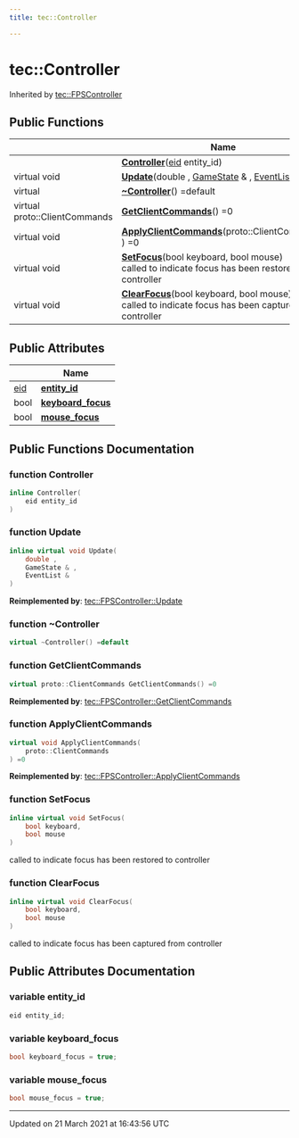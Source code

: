 ```yaml
---
title: tec::Controller

---
```


# tec::Controller



Inherited by [tec::FPSController](/engine/Classes/structtec_1_1_f_p_s_controller/)

## Public Functions

|                | Name           |
| -------------- | -------------- |
| | **[Controller](/engine/Classes/structtec_1_1_controller/#function-controller)**([eid](/engine/Namespaces/namespacetec/#typedef-eid) entity_id) |
| virtual void | **[Update](/engine/Classes/structtec_1_1_controller/#function-update)**(double , [GameState](/engine/Classes/structtec_1_1_game_state/) & , [EventList](/engine/Classes/structtec_1_1_event_list/) & ) |
| virtual | **[~Controller](/engine/Classes/structtec_1_1_controller/#function-~controller)**() =default |
| virtual proto::ClientCommands | **[GetClientCommands](/engine/Classes/structtec_1_1_controller/#function-getclientcommands)**() =0 |
| virtual void | **[ApplyClientCommands](/engine/Classes/structtec_1_1_controller/#function-applyclientcommands)**(proto::ClientCommands ) =0 |
| virtual void | **[SetFocus](/engine/Classes/structtec_1_1_controller/#function-setfocus)**(bool keyboard, bool mouse)<br>called to indicate focus has been restored to controller  |
| virtual void | **[ClearFocus](/engine/Classes/structtec_1_1_controller/#function-clearfocus)**(bool keyboard, bool mouse)<br>called to indicate focus has been captured from controller  |

## Public Attributes

|                | Name           |
| -------------- | -------------- |
| [eid](/engine/Namespaces/namespacetec/#typedef-eid) | **[entity_id](/engine/Classes/structtec_1_1_controller/#variable-entity_id)**  |
| bool | **[keyboard_focus](/engine/Classes/structtec_1_1_controller/#variable-keyboard_focus)**  |
| bool | **[mouse_focus](/engine/Classes/structtec_1_1_controller/#variable-mouse_focus)**  |

## Public Functions Documentation

### function Controller

```cpp
inline Controller(
    eid entity_id
)
```


### function Update

```cpp
inline virtual void Update(
    double ,
    GameState & ,
    EventList & 
)
```


**Reimplemented by**: [tec::FPSController::Update](/engine/Classes/structtec_1_1_f_p_s_controller/#function-update)


### function ~Controller

```cpp
virtual ~Controller() =default
```


### function GetClientCommands

```cpp
virtual proto::ClientCommands GetClientCommands() =0
```


**Reimplemented by**: [tec::FPSController::GetClientCommands](/engine/Classes/structtec_1_1_f_p_s_controller/#function-getclientcommands)


### function ApplyClientCommands

```cpp
virtual void ApplyClientCommands(
    proto::ClientCommands 
) =0
```


**Reimplemented by**: [tec::FPSController::ApplyClientCommands](/engine/Classes/structtec_1_1_f_p_s_controller/#function-applyclientcommands)


### function SetFocus

```cpp
inline virtual void SetFocus(
    bool keyboard,
    bool mouse
)
```

called to indicate focus has been restored to controller 

### function ClearFocus

```cpp
inline virtual void ClearFocus(
    bool keyboard,
    bool mouse
)
```

called to indicate focus has been captured from controller 

## Public Attributes Documentation

### variable entity_id

```cpp
eid entity_id;
```


### variable keyboard_focus

```cpp
bool keyboard_focus = true;
```


### variable mouse_focus

```cpp
bool mouse_focus = true;
```


-------------------------------

Updated on 21 March 2021 at 16:43:56 UTC